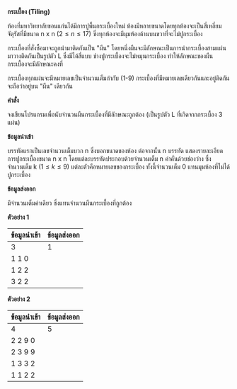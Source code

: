 **กระเบื้อง (Tiling)**

ห้องที่มหาวิทยาลัยขอนแก่นได้มีการปูพื้นกระเบื้องใหม่ ห้องมีหลายขนาดโดยทุกห้องจะเป็นสี่เหลี่ยมจัตุรัสที่มีขนาด n x n ($2\le n\le17$) ซึ่งทุกห้องจะมีมุมห้องด้านบนขวาที่จะไม่ปูกระเบื้อง

กระเบื้องที่สั่งซื้อมาจะถูกนำมาติดกันเป็น "ผืน" โดยหนึ่งผืนจะมีลักษณะเป็นการนำกระเบื้องสามแผ่นมาวางติดกันเป็นรูปตัว L ซึ่งมีได้สี่แบบ ช่างปูกระเบื้องจะไม่หมุนกระเบื้อง ทำให้ลักษณะของผืนกระเบื้องจะมีลักษณะคงที่

กระเบื้องทุกแผ่นจะมีหมายเลขเป็นจำนวนเต็มกำกับ (1-9) กระเบื้องที่มีหมายเลขเดียวกันและอยู่ติดกันจะถือว่าอยู่บน "ผืน" เดียวกัน

**คำสั่ง**

จงเขียนโปรแกรมเพื่อนับจำนวนผืนกระเบื้องที่มีลักษณะถูกต้อง (เป็นรูปตัว L ที่เกิดจากกระเบื้อง 3 แผ่น)

**ข้อมูลนำเข้า**

บรรทัดแรกเป็นเลขจำนวนเต็มบวก n ซึ่งบอกขนาดของห้อง ต่อจากนั้น n บรรทัด แสดงรายละเอียดการปูกระเบื้องขนาด n x n โดยแต่ละบรรทัดประกอบด้วยจำนวนเต็ม n ค่าคั่นด้วยช่องว่าง ซึ่งจำนวนเต็ม k ($1\le k\le9$) แต่ละตัวคือหมายเลขของกระเบื้อง ทั้งนี้จำนวนเต็ม 0 แทนมุมห้องที่ไม่ได้ปูกระเบื้อง

**ข้อมูลส่งออก**

มีจำนวนเต็มค่าเดียว ซึ่งแทนจำนวนผืนกระเบื้องที่ถูกต้อง

**ตัวอย่าง 1**

| ข้อมูลนำเข้า | ข้อมูลส่งออก |
| :--- | :--- |
| 3 | 1 |
| 1 1 0 | |
| 1 2 2 | |
| 3 2 2 | |

**ตัวอย่าง 2**

| ข้อมูลนำเข้า | ข้อมูลส่งออก |
| :--- | :--- |
| 4 | 5 |
| 2 2 9 0 | |
| 2 3 9 9 | |
| 1 3 3 2 | |
| 1 1 2 2 | |